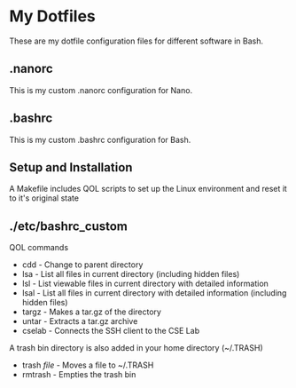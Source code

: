 # My Dotfiles
These are my dotfile configuration files for different software in Bash.
## .nanorc
This is my custom .nanorc configuration for Nano.
## .bashrc
This is my custom .bashrc configuration for Bash.

## Setup and Installation
A Makefile includes QOL scripts to set up the Linux environment and reset it to it's original state
## ./etc/bashrc_custom
QOL commands
- cdd - Change to parent directory
- lsa - List all files in current directory (including hidden files)
- lsl - List viewable files in current directory with detailed information
- lsal - List all files in current directory with detailed information (including hidden files)
- targz - Makes a tar.gz of the directory
- untar - Extracts a tar.gz archive
- cselab - Connects the SSH client to the CSE Lab

A trash bin directory is also added in your home directory (~/.TRASH)
- trash *file* - Moves a file to ~/.TRASH
- rmtrash - Empties the trash bin
